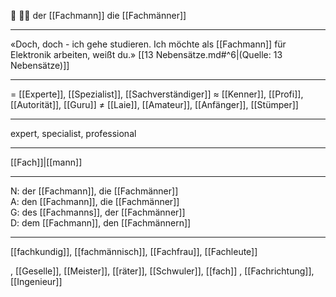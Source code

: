 🔵 👨‍💼 der [[Fachmann]]
die [[Fachmänner]]

---
«Doch, doch - ich gehe studieren. Ich möchte als [[Fachmann]] für
Elektronik arbeiten, weißt du.» [[13 Nebensätze.md#^6|(Quelle: 13 Nebensätze)]] 

---
= [[Experte]], [[Spezialist]], [[Sachverständiger]]
≈ [[Kenner]], [[Profi]], [[Autorität]], [[Guru]]
≠ [[Laie]], [[Amateur]], [[Anfänger]], [[Stümper]]

---
expert, specialist, professional

---
[[Fach]]|[[mann]]

---
N: der [[Fachmann]], die [[Fachmänner]]  
A: den [[Fachmann]], die [[Fachmänner]]  
G: des [[Fachmanns]], der [[Fachmänner]]  
D: dem [[Fachmann]], den [[Fachmännern]]  

---
[[fachkundig]], [[fachmännisch]], [[Fachfrau]], [[Fachleute]]

, [[Geselle]], [[Meister]], [[räter]], [[Schwuler]], [[fach]]
, [[Fachrichtung]], [[Ingenieur]]